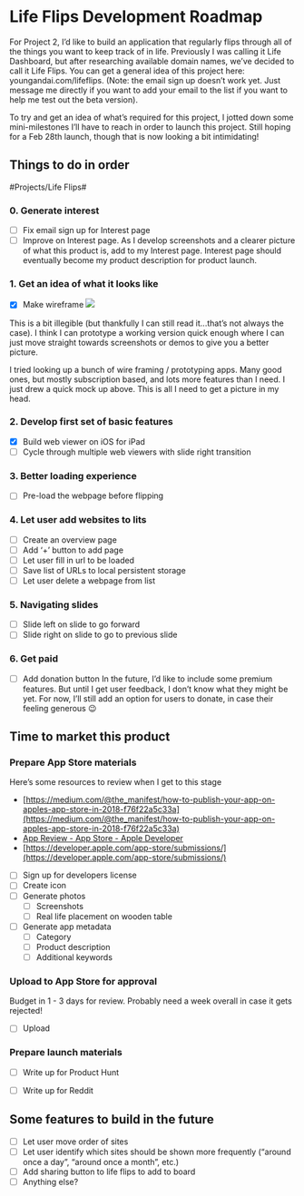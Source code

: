 # Life Flips Development Roadmap
For Project 2, I’d like to build an application that regularly flips through all of the things you want to keep track of in life. Previously I was calling it Life Dashboard, but after researching available domain names, we’ve decided to call it Life Flips. You can get a general idea of this project here: youngandai.com/lifeflips. (Note: the email sign up doesn’t work yet. Just message me directly if you want to add your email to the list if you want to help me test out the beta version).

To try and get an idea of what’s required for this project, I jotted down some mini-milestones I’ll have to reach in order to launch this project. Still hoping for a Feb 28th launch, though that is now looking a bit intimidating!

## Things to do in order
#Projects/Life Flips#
### 0. Generate interest
- [ ] Fix email sign up for Interest page
- [ ] Improve on Interest page. As I develop screenshots and a clearer picture of what this product is, add to my Interest page. Interest page should eventually become my product description for product launch.

### 1. Get an idea of what it looks like
- [x] Make wireframe
![](&&&SFLOCALFILEPATH&&&bear_sketch@2x.png)

This is a bit illegible (but thankfully I can still read it...that’s not always the case). I think I can prototype a working version quick enough where I can just move straight towards screenshots or demos to give you a better picture.

I tried looking up a bunch of wire framing / prototyping apps. Many good ones, but mostly subscription based, and lots more features than I need. I just drew a quick mock up above. This is all I need to get a picture in my head.

### 2. Develop first set of basic features
- [x] Build web viewer on iOS for iPad
- [ ] Cycle through multiple web viewers with slide right transition

### 3. Better loading experience
- [ ] Pre-load the webpage before flipping

### 4. Let user add websites to lits
- [ ] Create an overview page
- [ ] Add ‘+’ button to add page
- [ ] Let user fill in url to be loaded
- [ ] Save list of URLs to local persistent storage
- [ ] Let user delete a webpage from list

### 5. Navigating slides
- [ ] Slide left on slide to go forward
- [ ] Slide right on slide to go to previous slide

### 6. Get paid
- [ ] Add donation button
In the future, I’d like to include some premium features. But until I get user feedback, I don’t know what they might be yet. For now, I’ll still add an option for users to donate, in case their feeling generous 😉

## Time to market this product
### Prepare App Store materials
Here’s some resources to review when I get to this stage
* [https://medium.com/@the_manifest/how-to-publish-your-app-on-apples-app-store-in-2018-f76f22a5c33a](https://medium.com/@the_manifest/how-to-publish-your-app-on-apples-app-store-in-2018-f76f22a5c33a)
* [App Review - App Store - Apple Developer](https://developer.apple.com/app-store/review/#common-app-rejections)
* [https://developer.apple.com/app-store/submissions/](https://developer.apple.com/app-store/submissions/)
- [ ] Sign up for developers license
- [ ] Create icon
- [ ] Generate photos
	- [ ] Screenshots
	- [ ] Real life placement on wooden table
- [ ] Generate app metadata
	- [ ] Category
	- [ ] Product description
	- [ ] Additional keywords

### Upload to App Store for approval
Budget in 1 - 3 days for review. Probably need a week overall in case it gets rejected!
- [ ] Upload

### Prepare launch materials
- [ ] Write up for Product Hunt
- [ ] Write up for Reddit


## Some features to build in the future
- [ ] Let user move order of sites 
- [ ] Let user identify which sites should be shown more frequently (“around once a day”, “around once a month”, etc.)
- [ ] Add sharing button to life flips to add to board
- [ ] Anything else?
